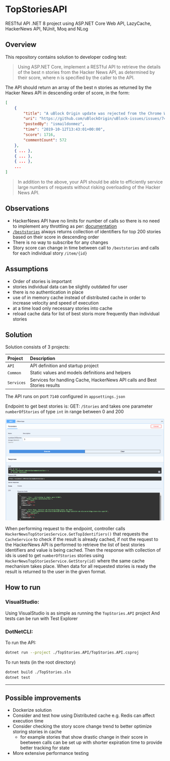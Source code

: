 # TopStoriesAPI
RESTful API .NET 8 project using ASP.NET Core Web API, LazyCache, HackerNews API, NUnit, Moq and NLog

## Overview
This repository contains solution to developer coding test:

>Using ASP.NET Core, implement a RESTful API to retrieve the details of the best n stories from the Hacker News API, as determined by their score, where n is specified by the caller to the API.

The API should return an array of the best n stories as returned by the Hacker News API in descending order of score, in the form:

```JSON
[
	{
		"title": "A uBlock Origin update was rejected from the Chrome Web Store",
		"uri": "https://github.com/uBlockOrigin/uBlock-issues/issues/745",
		"postedBy": "ismaildonmez",
		"time": "2019-10-12T13:43:01+00:00",
		"score": 1716,
		"commentCount": 572
	},
	{ ... },
	{ ... },
	{ ... },
	...
]
```

>In addition to the above, your API should be able to efficiently service large numbers of requests without risking overloading of the Hacker News API.

## Observations
- HackerNews API have no limits for number of calls so there is no need to implement any throttling as per: [documentation](https://github.com/HackerNews/API#uri-and-versioning)
- [`/beststories`](https://hacker-news.firebaseio.com/v0/beststories.json) always returns collection of identifiers for top 200 stories based on their score in descending order
- There is no way to subscribe for any changes
- Story score can change in time between call to `/beststories` and calls for each individual story `/item/{id}`

## Assumptions
- Order of stories is important
- stories individual data can be slightly outdated for user
- there is no authentication in place
- use of in memory cache instead of distributed cache in order to increase velocity and speed of execution
- at a time load only necessary stories into cache
- reload cache data for list of best storis more frequently than individual stories

## Solution
Solution consists of 3 projects:

| Project | Description |
| :-------- | :------- |
| `API` | API definition and startup project |
| `Common` | Static values and models definitions and helpers |
| `Services` | Services for handling Cache, HackerNews API calls and Best Stories results|

The API runs on port `7140` configured in `appsettings.json`

Endpoint to get best stories is:
GET: `/Stories` 
and takes one parameter `numberOfStories` of type `int` in range between 0 and 200

![App Screenshot](./Resources/Swagger.PNG)

When performing request to the endpoint, controller calls `HackerNewsTopStoriesService.GetTopIdentifiers()` that requests the `CacheService` to check if the result is already cached, if not the request to the HackerNews API is performed to retrieve the list of best stories identifiers and value is being cached.
Then the response with collection of ids is used to get `numberOfStories` stories using `HackerNewsTopStoriesService.GetStory(id)` where the same cache mechanism takes place.
When data for all requested stories is ready the result is returned to the user in the given format.


## How to run
### VisualStudio:
Using VisualStudio is as simple as running the `TopStories.API` project
And tests can be run with Test Explorer

### DotNetCLI:
To run the API:
```bash
dotnet run --project ./TopStories.API/TopStories.API.csproj
```
To run tests (in the root directory)
```bash
dotnet build ./TopStories.sln
dotnet test
```
---
## Possible improvements
- Dockerize solution
- Consider and test how using Distributed cache e.g. Redis can affect execution time
- Consider checking the story score change trend to better optimize storing stories in cache
	- for example stories that show drastic change in their score in beetween calls can be set up with shorter expiration time to provide better tracking for state
- More extensive performance testing